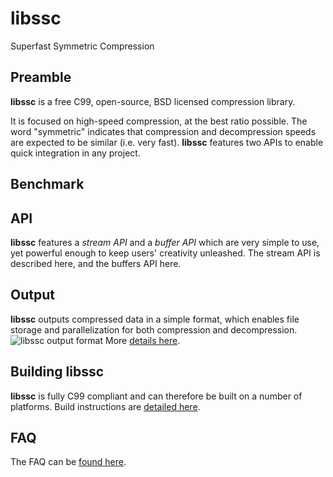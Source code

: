 libssc
======
Superfast Symmetric Compression

Preamble
--------
<b>libssc</b> is a free C99, open-source, BSD licensed compression library.

It is focused on high-speed compression, at the best ratio possible.
The word "symmetric" indicates that compression and decompression speeds are expected to be similar (i.e. very fast).
<b>libssc</b> features two APIs to enable quick integration in any project.

Benchmark
---------

API
---
<b>libssc</b> features a *stream API* and a *buffer API* which are very simple to use, yet powerful enough to keep users' creativity unleashed. The stream API is described here, and the buffers API here.

Output
------
<b>libssc</b> outputs compressed data in a simple format, which enables file storage and parallelization for both compression and decompression.
![libssc output format](http://www.centaurean.com/images/ssc_output_format.png)
More <a href=https://github.com/gpnuma/libssc/wiki/Format>details here</a>.

Building libssc
---------------
<b>libssc</b> is fully C99 compliant and can therefore be built on a number of platforms. Build instructions are <a href=https://github.com/gpnuma/libssc/wiki/Building>detailed here</a>.

FAQ
---
The FAQ can be <a href=https://github.com/gpnuma/libssc/wiki/FAQ>found here</a>.
